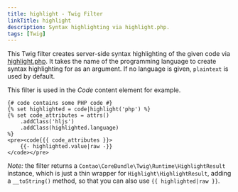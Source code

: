 ```yaml
---
title: highlight - Twig Filter
linkTitle: highlight
description: Syntax highlighting via highlight.php.
tags: [Twig]
---
```


This Twig filter creates server-side syntax highlighting of the given code via 
[highlight.php](https://github.com/scrivo/highlight.php). It takes the name of the programming language to create syntax
highlighting for as an argument. If no language is given, `plaintext` is used by default.

This filter is used in the _Code_ content element for example.

```twig
{# code contains some PHP code #}
{% set highlighted = code|highlight('php') %}
{% set code_attributes = attrs()
    .addClass('hljs')
    .addClass(highlighted.language)
%}
<pre><code{{{ code_attributes }}>
    {{- highlighted.value|raw -}}
</code></pre>
```

_Note:_ the filter returns a `Contao\CoreBundle\Twig\Runtime\HighlightResult` instance, which is just a thin wrapper for
`Highlight\HighlightResult`, adding a `__toString()` method, so that you can also use `{{ highlighted|raw }}`.
